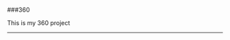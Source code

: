 ###360

This is my 360 project 

<script src="//360.vizor.io/scripts/embed.js" data-vizorurl="https://360.vizor.io/embed/v/qev" ></script>

***
